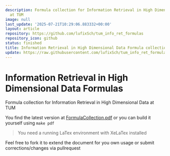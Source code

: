 ```yaml
---
description: Formula collection for Information Retrieval in High Dimensional Data
  at TUM
image: null
last_update: '2025-07-21T10:29:06.883332+00:00'
layout: article
repository: https://github.com/lufixSch/tum_info_ret_formulas
repository_icon: github
status: finished
title: Information Retrieval in High Dimensional Data Formula collection (TUM)
update: https://raw.githubusercontent.com/lufixSch/tum_info_ret_formulas/main/README.md
---
```


# Information Retrieval in High Dimensional Data Formulas

Formula collection for Information Retrieval in High Dimensional Data at TUM

You find the latest version at [FormulaCollection.pdf](https://github.com/lufixSch/tum_info_ret_formulas/blob/main/FormulaCollection.pdf) or you can build it yourself using `make pdf`

> You need a running LaTex environment with XeLaTex installed

Feel free to fork it to extend the document for you own usage or submit corrections/changes via pullrequest
